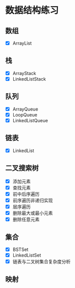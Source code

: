 # 数据结构练习

## 数组
- [x] ArrayList

## 栈
- [x] ArrayStack
- [x] LinkedListStack

## 队列
- [x] ArrayQueue
- [x] LoopQueue
- [x] LinkedListQueue

## 链表
- [x] LinkedList

## 二叉搜索树
- [x] 添加元素
- [x] 查找元素
- [x] 前中后序遍历
- [x] 前序遍历非递归实现
- [x] 层序遍历
- [x] 删除最大或最小元素
- [x] 删除任意元素

## 集合
- [x] BSTSet
- [x] LinkedListSet
- [x] 链表与二叉树集合复杂度分析

## 映射








